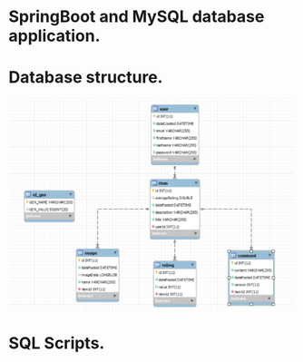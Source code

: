 # SpringBoot and MySQL database application.

# Database structure.

![](src/main/resources/db_structure.PNG)

# SQL Scripts.
